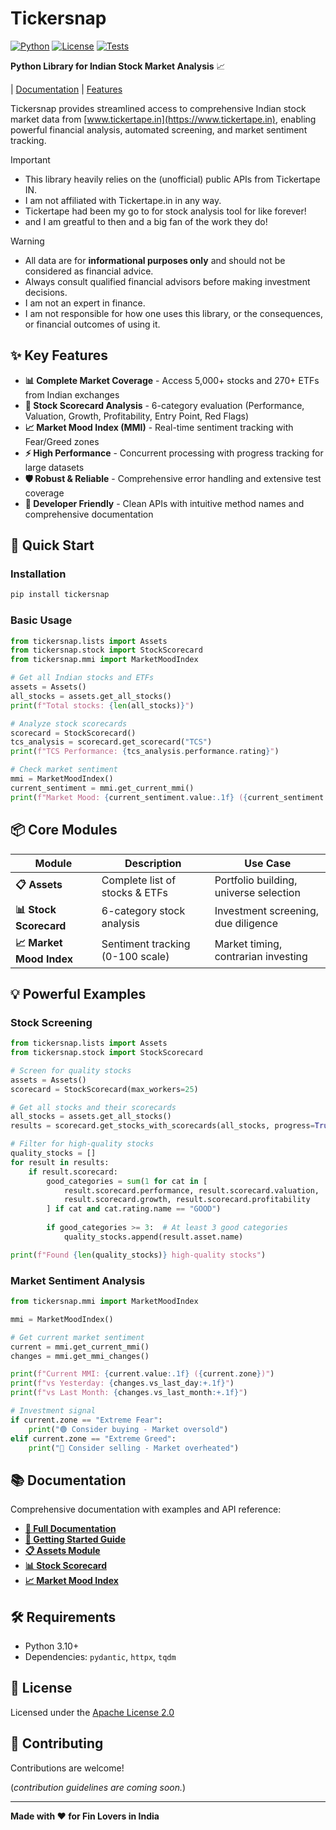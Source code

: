 # Tickersnap

[![Python](https://img.shields.io/badge/python-3.10+-blue.svg)](https://www.python.org/downloads/)
[![License](https://img.shields.io/badge/license-Apache%202.0-green.svg)](LICENSE)
[![Tests](https://github.com/mratanusarkar/tickersnap/actions/workflows/tests.yml/badge.svg)](https://github.com/mratanusarkar/tickersnap/actions)

**Python Library for Indian Stock Market Analysis** 📈

|
[Documentation](https://mratanusarkar.github.io/tickersnap/) |
[Features](#-key-features)

Tickersnap provides streamlined access to comprehensive Indian stock market data from [www.tickertape.in](https://www.tickertape.in), enabling powerful financial analysis, automated screening, and market sentiment tracking.

> [!IMPORTANT]
> - This library heavily relies on the (unofficial) public APIs from Tickertape IN.
> - I am not affiliated with Tickertape.in in any way.
> - Tickertape had been my go to for stock analysis tool for like forever!
> - and I am greatful to then and a big fan of the work they do!

> [!WARNING]
> - All data are for **informational purposes only** and should not be considered as financial advice.
> - Always consult qualified financial advisors before making investment decisions.
> - I am not an expert in finance.
> - I am not responsible for how one uses this library, or the consequences, or financial outcomes of using it.

## ✨ Key Features

- **📊 Complete Market Coverage** - Access 5,000+ stocks and 270+ ETFs from Indian exchanges
- **🎯 Stock Scorecard Analysis** - 6-category evaluation (Performance, Valuation, Growth, Profitability, Entry Point, Red Flags)
- **📈 Market Mood Index (MMI)** - Real-time sentiment tracking with Fear/Greed zones
- **⚡ High Performance** - Concurrent processing with progress tracking for large datasets
- **🛡️ Robust & Reliable** - Comprehensive error handling and extensive test coverage
- **🔧 Developer Friendly** - Clean APIs with intuitive method names and comprehensive documentation

## 🚀 Quick Start

### Installation

```bash
pip install tickersnap
```

### Basic Usage

```python
from tickersnap.lists import Assets
from tickersnap.stock import StockScorecard
from tickersnap.mmi import MarketMoodIndex

# Get all Indian stocks and ETFs
assets = Assets()
all_stocks = assets.get_all_stocks()
print(f"Total stocks: {len(all_stocks)}")

# Analyze stock scorecards
scorecard = StockScorecard()
tcs_analysis = scorecard.get_scorecard("TCS")
print(f"TCS Performance: {tcs_analysis.performance.rating}")

# Check market sentiment
mmi = MarketMoodIndex()
current_sentiment = mmi.get_current_mmi()
print(f"Market Mood: {current_sentiment.value:.1f} ({current_sentiment.zone})")
```

## 📦 Core Modules

| Module | Description | Use Case |
|--------|-------------|----------|
| **📋 Assets** | Complete list of stocks & ETFs | Portfolio building, universe selection |
| **📊 Stock Scorecard** | 6-category stock analysis | Investment screening, due diligence |
| **📈 Market Mood Index** | Sentiment tracking (0-100 scale) | Market timing, contrarian investing |

## 💡 Powerful Examples

### Stock Screening

```python
from tickersnap.lists import Assets
from tickersnap.stock import StockScorecard

# Screen for quality stocks
assets = Assets()
scorecard = StockScorecard(max_workers=25)

# Get all stocks and their scorecards
all_stocks = assets.get_all_stocks()
results = scorecard.get_stocks_with_scorecards(all_stocks, progress=True)

# Filter for high-quality stocks
quality_stocks = []
for result in results:
    if result.scorecard:
        good_categories = sum(1 for cat in [
            result.scorecard.performance, result.scorecard.valuation,
            result.scorecard.growth, result.scorecard.profitability
        ] if cat and cat.rating.name == "GOOD")
        
        if good_categories >= 3:  # At least 3 good categories
            quality_stocks.append(result.asset.name)

print(f"Found {len(quality_stocks)} high-quality stocks")
```

### Market Sentiment Analysis

```python
from tickersnap.mmi import MarketMoodIndex

mmi = MarketMoodIndex()

# Get current market sentiment
current = mmi.get_current_mmi()
changes = mmi.get_mmi_changes()

print(f"Current MMI: {current.value:.1f} ({current.zone})")
print(f"vs Yesterday: {changes.vs_last_day:+.1f}")
print(f"vs Last Month: {changes.vs_last_month:+.1f}")

# Investment signal
if current.zone == "Extreme Fear":
    print("🟢 Consider buying - Market oversold")
elif current.zone == "Extreme Greed":
    print("🔴 Consider selling - Market overheated")
```

## 📚 Documentation

Comprehensive documentation with examples and API reference:
- **[📖 Full Documentation](https://mratanusarkar.github.io/tickersnap/)**
- **[🚀 Getting Started Guide](https://mratanusarkar.github.io/tickersnap/setup/installation/)**
- **[📋 Assets Module](https://mratanusarkar.github.io/tickersnap/lists/)**
- **[📊 Stock Scorecard](https://mratanusarkar.github.io/tickersnap/stock/)**
- **[📈 Market Mood Index](https://mratanusarkar.github.io/tickersnap/mmi/)**

## 🛠️ Requirements

- Python 3.10+
- Dependencies: `pydantic`, `httpx`, `tqdm`

## 📄 License

Licensed under the [Apache License 2.0](LICENSE)

## 🤝 Contributing

Contributions are welcome!

(_contribution guidelines are coming soon._)

---

**Made with ❤️ for Fin Lovers in India**
